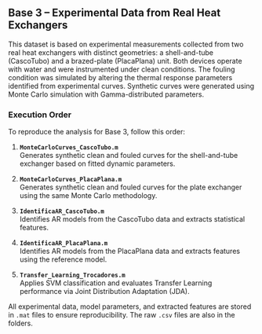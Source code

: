 ## Base 3 – Experimental Data from Real Heat Exchangers

This dataset is based on experimental measurements collected from two real heat exchangers with distinct geometries: a shell-and-tube (CascoTubo) and a brazed-plate (PlacaPlana) unit. Both devices operate with water and were instrumented under clean conditions. The fouling condition was simulated by altering the thermal response parameters identified from experimental curves. Synthetic curves were generated using Monte Carlo simulation with Gamma-distributed parameters.

### Execution Order

To reproduce the analysis for Base 3, follow this order:

1. **`MonteCarloCurves_CascoTubo.m`**  
   Generates synthetic clean and fouled curves for the shell-and-tube exchanger based on fitted dynamic parameters.

2. **`MonteCarloCurves_PlacaPlana.m`**  
   Generates synthetic clean and fouled curves for the plate exchanger using the same Monte Carlo methodology.

3. **`IdentificaAR_CascoTubo.m`**  
   Identifies AR models from the CascoTubo data and extracts statistical features.

4. **`IdentificaAR_PlacaPlana.m`**  
   Identifies AR models from the PlacaPlana data and extracts features using the reference model.

5. **`Transfer_Learning_Trocadores.m`**  
   Applies SVM classification and evaluates Transfer Learning performance via Joint Distribution Adaptation (JDA).

All experimental data, model parameters, and extracted features are stored in `.mat` files to ensure reproducibility. The raw `.csv` files are also in the folders.
